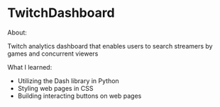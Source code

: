 # TwitchDashboard

About:

Twitch analytics dashboard that enables users to search streamers by games and concurrent viewers

What I learned:

- Utilizing the Dash library in Python
- Styling web pages in CSS
- Building interacting buttons on web pages
